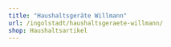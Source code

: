 ```yaml
---
title: "Haushaltsgeräte Willmann"
url: /ingolstadt/haushaltsgeraete-willmann/
shop: Haushaltsartikel
---
```

